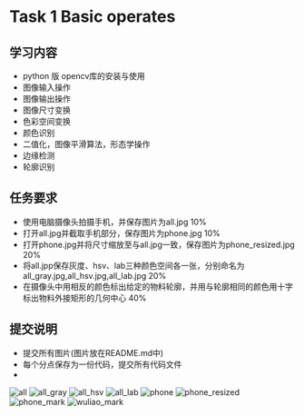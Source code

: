 # Task 1 Basic operates
## 学习内容
 - python 版 opencv库的安装与使用
 - 图像输入操作
 - 图像输出操作
 - 图像尺寸变换
 - 色彩空间变换
 - 颜色识别
 - 二值化，图像平滑算法，形态学操作
 - 边缘检测
 - 轮廓识别
## 任务要求
 - 使用电脑摄像头拍摄手机，并保存图片为all.jpg 10%
 - 打开all.jpg并截取手机部分，保存图片为phone.jpg 10%
 - 打开phone.jpg并将尺寸缩放至与all.jpg一致，保存图片为phone_resized.jpg 20%
 - 将all.jpp保存灰度、hsv、lab三种颜色空间各一张，分别命名为all_gray.jpg,all_hsv.jpg,all_lab.jpg 20%
 - 在摄像头中用相反的颜色标出给定的物料轮廓，并用与轮廓相同的颜色用十字标出物料外接矩形的几何中心 40%
## 提交说明
 - 提交所有图片(图片放在README.md中)
 - 每个分点保存为一份代码，提交所有代码文件
 - 



![all](https://github.com/user-attachments/assets/3e44dd62-a576-4465-aa62-fcc18a72a481)
![all_gray](https://github.com/user-attachments/assets/51ae8772-d249-479a-88c9-24d59b2d6310)
![all_hsv](https://github.com/user-attachments/assets/05414997-c245-4ab3-8f22-d1bb8133b2c4)
![all_lab](https://github.com/user-attachments/assets/f7998ae9-100b-4c76-b112-7e1dcf9667ed)
![phone](https://github.com/user-attachments/assets/137cae9c-77f4-46f7-8a89-b03a5519ce9a)
![phone_resized](https://github.com/user-attachments/assets/2c3cf337-6c8e-40e7-9027-0b4f434ceb29)
![phone_mark](https://github.com/user-attachments/assets/b05cc2d9-4ec2-4674-836d-2e83bac52473)
![wuliao_mark](https://github.com/user-attachments/assets/b0c1a68a-37e4-42d7-aabd-525cd187850c)
